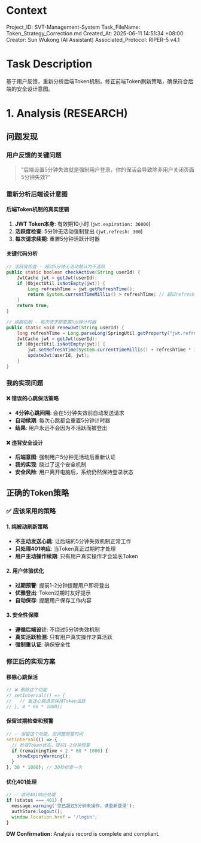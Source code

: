 # Context
Project_ID: SVT-Management-System Task_FileName: Token_Strategy_Correction.md Created_At: 2025-06-11 14:51:34 +08:00
Creator: Sun Wukong (AI Assistant) Associated_Protocol: RIPER-5 v4.1

# Task Description
基于用户反馈，重新分析后端Token机制，修正前端Token刷新策略，确保符合后端的安全设计意图。

# 1. Analysis (RESEARCH)

## 问题发现

### 用户反馈的关键问题
> "后端设置5分钟失效就是强制用户登录，你的保活会导致除非用户关闭页面5分钟失效?"

### 重新分析后端设计意图

#### 后端Token机制的真实逻辑
1. **JWT Token本身**: 有效期10小时 (`jwt.expiration: 36000`)
2. **活跃度检查**: 5分钟无活动强制登出 (`jwt.refresh: 300`)
3. **每次请求续期**: 重置5分钟活跃计时器

#### 关键代码分析
```java
// 活跃度检查 - 超过5分钟无活动就认为不活跃
public static boolean checkActive(String userId) {
    JwtCache jwt = getJwt(userId);
    if (ObjectUtil.isNotEmpty(jwt)) {
        Long refreshTime = jwt.getRefreshTime();
        return System.currentTimeMillis() > refreshTime; // 超过refreshTime就不活跃
    }
    return true;
}

// 续期机制 - 每次请求都重置5分钟计时器
public static void renewJwt(String userId) {
    long refreshTime = Long.parseLong(SpringUtil.getProperty("jwt.refresh")); // 300秒
    JwtCache jwt = getJwt(userId);
    if (ObjectUtil.isNotEmpty(jwt)) {
        jwt.setRefreshTime(System.currentTimeMillis() + refreshTime * 1000); // 重置为当前时间+5分钟
        updateJwt(userId, jwt);
    }
}
```

### 我的实现问题

#### ❌ 错误的心跳保活策略
- **4分钟心跳间隔**: 会在5分钟失效前自动发送请求
- **自动续期**: 每次心跳都会重置5分钟计时器
- **结果**: 用户永远不会因为不活跃而被登出

#### ❌ 违背安全设计
- **后端意图**: 强制用户5分钟无活动后重新认证
- **我的实现**: 绕过了这个安全机制
- **安全风险**: 用户离开电脑后，系统仍然保持登录状态

## 正确的Token策略

### ✅ 应该采用的策略

#### 1. **纯被动刷新策略**
- **不主动发送心跳**: 让后端的5分钟失效机制正常工作
- **只处理401响应**: 当Token真正过期时才处理
- **用户主动操作续期**: 只有用户真实操作才会延长Token

#### 2. **用户体验优化**
- **过期预警**: 提前1-2分钟提醒用户即将登出
- **优雅登出**: Token过期时友好提示
- **自动保存**: 提醒用户保存工作内容

#### 3. **安全性保障**
- **遵循后端设计**: 不绕过5分钟失效机制
- **真实活跃检测**: 只有用户真实操作才算活跃
- **强制重认证**: 确保安全性

### 修正后的实现方案

#### 移除心跳保活
```typescript
// ❌ 删除这个功能
// setInterval(() => {
//   // 发送心跳请求保持Token活跃
// }, 4 * 60 * 1000);
```

#### 保留过期检查和预警
```typescript
// ✅ 保留这个功能，但调整预警时间
setInterval(() => {
  // 检查Token状态，提前1-2分钟预警
  if (remainingTime < 2 * 60 * 1000) {
    showExpiryWarning();
  }
}, 30 * 1000); // 30秒检查一次
```

#### 优化401处理
```typescript
// ✅ 改进401响应处理
if (status === 401) {
  message.warning('您已超过5分钟未操作，请重新登录');
  authStore.logout();
  window.location.href = '/login';
}
```

**DW Confirmation:** Analysis record is complete and compliant. 